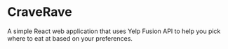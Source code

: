 # CraveRave
A simple React web application that uses Yelp Fusion API to help you pick where to eat at based on your preferences.
